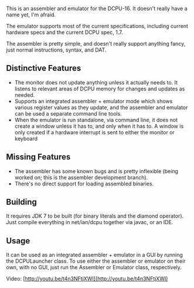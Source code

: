 This is an assembler and emulator for the DCPU-16. It doesn't really have a name yet, I'm afraid.

The emulator supports most of the current specifications, including current hardware specs and the current DCPU spec, 1.7.

The assembler is pretty simple, and doesn't really support anything fancy, just normal instructions, syntax, and DAT.

Distinctive Features
--------------------

- The monitor does not update anything unless it actually needs to. It listens to relevant areas of DCPU memory for changes and updates as needed.
- Supports an integrated assembler + emulator mode which shows various register values as they update, and the assembler and emulator can be used a separate command line tools.
- When the emulator is run standalone, via command line, it does not create a window unless it has to, and only when it has to. A window is only created if a hardware interrupt is sent to either the monitor or keyboard

Missing Features
----------------

- The assembler has some known bugs and is pretty inflexible (being worked on; this is the assembler development branch).
- There's no direct support for loading assembled binaries.

Building
--------

It requires JDK 7 to be built (for binary literals and the diamond operator). Just compile everything in net/ian/dcpu together via javac, or an IDE.

Usage
-----

It can be used as an integrated assembler + emulator in a GUI by running the DCPULauncher class.
To use either the assembler or emulator on their own, with no GUI, just run the Assembler or Emulator class, respectively.

Video: [http://youtu.be/t4n3NFtjXWI](http://youtu.be/t4n3NFtjXWI)
